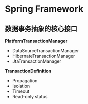 # Spring Framework

## 数据事务抽象的核心接口

**PlatformTransactionManager**
* DataSourceTransactionManager
* HibernateTransactionManager
* JtaTransactionManager

**TransactionDefinition**
* Propagation
* Isolation
* Timeout
* Read-only status
